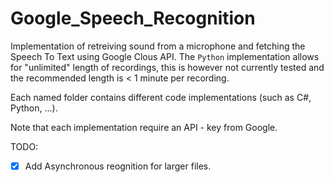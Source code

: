 # Google_Speech_Recognition
Implementation of retreiving sound from a microphone and fetching the Speech To Text using Google Clous API.
The ```Python``` implementation allows for "unlimited" length of recordings, this is however not currently tested and the recommended length is < 1 minute per recording.

Each named folder contains different code implementations (such as C#, Python, ...).

Note that each implementation require an API - key from Google.

TODO:

* [x] Add Asynchronous reognition for larger files.
